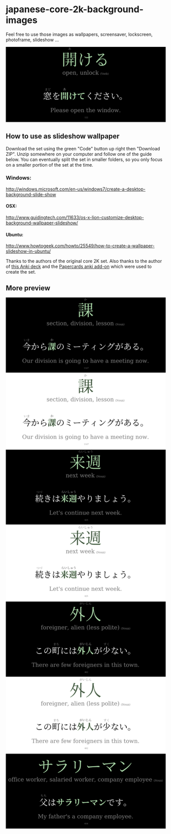 # japanese-core-2k-background-images

Feel free to use those images as wallpapers, screensaver, lockscreen, photoframe, slideshow ...

![demo](https://raw.githubusercontent.com/alb404/japanese-core-2k-background-images/main/img/core2k-background-0122.png)

## How to use as slideshow wallpaper 
Download the set using the green "Code" button up right then "Download ZIP". Unzip somewhere on your computer and follow one of the guide below.
You can eventually split the set in smaller folders, so you only focus on a smaller portion of the set at the time. 

### Windows: 
http://windows.microsoft.com/en-us/windows7/create-a-desktop-background-slide-show
#### OSX:
http://www.guidingtech.com/11633/os-x-lion-customize-desktop-background-wallpaper-slideshow/
#### Ubuntu:
http://www.howtogeek.com/howto/25549/how-to-create-a-wallpaper-slideshow-in-ubuntu/

Thanks to the authors of the original core 2K set. Also thanks to the author of [this Anki deck](https://ankiweb.net/shared/info/2141233552) and the [Papercards anki add-on](https://ankiweb.net/shared/info/2042118948) which were used to create the set.

## More preview

![demo](https://raw.githubusercontent.com/alb404/japanese-core-2k-background-images/main/img/core2k-background-1147.png)
![demo](https://raw.githubusercontent.com/alb404/japanese-core-2k-background-images/main/img_light/core2k_screensaver-light-1147.png)
![demo](https://raw.githubusercontent.com/alb404/japanese-core-2k-background-images/main/img/core2k-background-0425.png)
![demo](https://raw.githubusercontent.com/alb404/japanese-core-2k-background-images/main/img_light/core2k_screensaver-light-0425.png)
![demo](https://raw.githubusercontent.com/alb404/japanese-core-2k-background-images/main/img/core2k-background-0462.png)
![demo](https://raw.githubusercontent.com/alb404/japanese-core-2k-background-images/main/img_light/core2k_screensaver-light-0462.png)
![demo](https://raw.githubusercontent.com/alb404/japanese-core-2k-background-images/main/img/core2k-background-0616.png)
